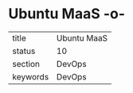 # Ubuntu MaaS -o-


|          |                 |
| -------- | --------------- |
| title    | Ubuntu MaaS     | 
| status   | 10              |
| section  | DevOps          |
| keywords | DevOps          |





